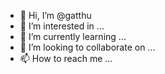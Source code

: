 - 👋 Hi, I’m @gatthu
- 👀 I’m interested in ...
- 🌱 I’m currently learning ...
- 💞️ I’m looking to collaborate on ...
- 📫 How to reach me ...

<!---
gatthu/gatthu is a ✨ special ✨ repository because its `README.md` (this file) appears on your GitHub profile.
You can click the Preview link to take a look at your changes.
--->
